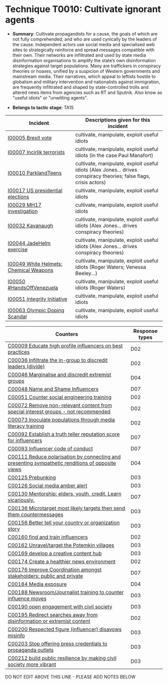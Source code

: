 # Technique T0010: Cultivate ignorant agents

* **Summary**: Cultivate propagandists for a cause, the goals of which are not fully comprehended, and who are used cynically by the leaders of the cause. Independent actors use social media and specialised web sites to strategically reinforce and spread messages compatible with their own. Their networks are infiltrated and used by state media disinformation organisations to amplify the state’s own disinformation strategies against target populations. Many are traffickers in conspiracy theories or hoaxes, unified by a suspicion of Western governments and mainstream media. Their narratives, which appeal to leftists hostile to globalism and military intervention and nationalists against immigration, are frequently infiltrated and shaped by state-controlled trolls and altered news items from agencies such as RT and Sputnik. Also know as "useful idiots" or "unwitting agents".

* **Belongs to tactic stage**: TA15


| Incident | Descriptions given for this incident |
| -------- | -------------------- |
| [I00005 Brexit vote](../../generated_pages/incidents/I00005.md) | cultivate, manipulate, exploit useful idiots |
| [I00007 Incirlik terrorists](../../generated_pages/incidents/I00007.md) | cultivate, manipulate, exploit useful idiots (in the case Paul Manafort) |
| [I00010 ParklandTeens](../../generated_pages/incidents/I00010.md) | cultivate, manipulate, exploit useful idiots (Alex Jones... drives conspiracy theories; false flags, crisis actors) |
| [I00017 US presidential elections](../../generated_pages/incidents/I00017.md) | cultivate, manipulate, exploit useful idiots |
| [I00029 MH17 investigation](../../generated_pages/incidents/I00029.md) | cultivate, manipulate, exploit useful idiots |
| [I00032 Kavanaugh](../../generated_pages/incidents/I00032.md) | cultivate, manipulate, exploit useful idiots (Alex Jones... drives conspiracy theories) |
| [I00044 JadeHelm exercise](../../generated_pages/incidents/I00044.md) | cultivate, manipulate, exploit useful idiots (Alex Jones... drives conspiracy theories) |
| [I00049 White Helmets: Chemical Weapons](../../generated_pages/incidents/I00049.md) | cultivate, manipulate, exploit useful idiots (Roger Waters; Venessa Beeley...) |
| [I00050 #HandsOffVenezuela](../../generated_pages/incidents/I00050.md) | cultivate, manipulate, exploit useful idiots (Roger Waters) |
| [I00051 Integrity Initiative](../../generated_pages/incidents/I00051.md) | cultivate, manipulate, exploit useful idiots |
| [I00063 Olympic Doping Scandal](../../generated_pages/incidents/I00063.md) | cultivate, manipulate, exploit useful idiots  |



| Counters | Response types |
| -------- | -------------- |
| [C00009 Educate high profile influencers on best practices](../../generated_pages/counters/C00009.md) | D02 |
| [C00036 Infiltrate the in-group to discredit leaders (divide)](../../generated_pages/counters/C00036.md) | D02 |
| [C00046 Marginalise and discredit extremist groups](../../generated_pages/counters/C00046.md) | D04 |
| [C00048 Name and Shame Influencers](../../generated_pages/counters/C00048.md) | D07 |
| [C00051 Counter social engineering training](../../generated_pages/counters/C00051.md) | D02 |
| [C00072 Remove non-relevant content from special interest groups - not recommended](../../generated_pages/counters/C00072.md) | D02 |
| [C00073 Inoculate populations through media literacy training](../../generated_pages/counters/C00073.md) | D02 |
| [C00092 Establish a truth teller reputation score for influencers](../../generated_pages/counters/C00092.md) | D07 |
| [C00093 Influencer code of conduct](../../generated_pages/counters/C00093.md) | D07 |
| [C00111 Reduce polarisation by connecting and presenting sympathetic renditions of opposite views](../../generated_pages/counters/C00111.md) | D04 |
| [C00125 Prebunking](../../generated_pages/counters/C00125.md) | D03 |
| [C00126 Social media amber alert](../../generated_pages/counters/C00126.md) | D03 |
| [C00130 Mentorship: elders, youth, credit. Learn vicariously.](../../generated_pages/counters/C00130.md) | D07 |
| [C00136 Microtarget most likely targets then send them countermessages](../../generated_pages/counters/C00136.md) | D03 |
| [C00156 Better tell your country or organization story](../../generated_pages/counters/C00156.md) | D03 |
| [C00160 find and train influencers](../../generated_pages/counters/C00160.md) | D02 |
| [C00162 Unravel/target the Potemkin villages](../../generated_pages/counters/C00162.md) | D03 |
| [C00169 develop a creative content hub](../../generated_pages/counters/C00169.md) | D03 |
| [C00174 Create a healthier news environment](../../generated_pages/counters/C00174.md) | D02 |
| [C00176 Improve Coordination amongst stakeholders: public and private](../../generated_pages/counters/C00176.md) | D07 |
| [C00184 Media exposure](../../generated_pages/counters/C00184.md) | D04 |
| [C00188 Newsroom/Journalist training to counter influence moves](../../generated_pages/counters/C00188.md) | D03 |
| [C00190 open engagement with civil society](../../generated_pages/counters/C00190.md) | D03 |
| [C00195 Redirect searches away from disinformation or extremist content ](../../generated_pages/counters/C00195.md) | D02 |
| [C00200 Respected figure (influencer) disavows misinfo](../../generated_pages/counters/C00200.md) | D03 |
| [C00203 Stop offering press credentials to propaganda outlets](../../generated_pages/counters/C00203.md) | D03 |
| [C00212 build public resilience by making civil society more vibrant](../../generated_pages/counters/C00212.md) | D03 |


DO NOT EDIT ABOVE THIS LINE - PLEASE ADD NOTES BELOW